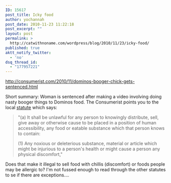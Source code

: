 ```yaml
---
ID: 15617
post_title: Icky food
author: yochannah
post_date: 2010-11-23 11:22:18
post_excerpt: ""
layout: post
permalink: >
  http://catwithnoname.com/wordpress/blog/2010/11/23/icky-food/
published: true
aktt_notify_twitter:
  - 'no'
dsq_thread_id:
  - "177957221"
---
```

<a href="http://consumerist.com/2010/11/dominos-booger-chick-gets-sentenced.html">http://consumerist.com/2010/11/dominos-booger-chick-gets-sentenced.html</a>

Short summary: Woman is sentenced after making a video involving doing nasty booger things to Dominos food. The Consumerist points you to the local <a href="http://law.onecle.com/north-carolina/14-criminal-law/14-401.11.html">statute</a> which says:
<blockquote> "(a) It shall be unlawful for any person to knowingly distribute, sell, give away or otherwise cause to be placed in a position of human accessibility, any food or eatable substance which that person knows to contain:

(1) Any noxious or deleterious substance, material or article which might be injurious to a person's health or might cause a person any physical discomfort,"</blockquote>

Does that make it illegal to sell food with chillis (discomfort) or foods people may be allergic to? I'm not fussed enough to read through the other statutes to se if there are exceptions....